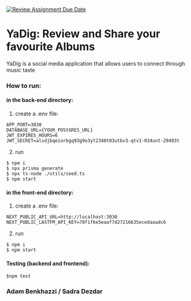[![Review Assignment Due Date](https://classroom.github.com/assets/deadline-readme-button-22041afd0340ce965d47ae6ef1cefeee28c7c493a6346c4f15d667ab976d596c.svg)](https://classroom.github.com/a/twPj_hbU)
# YaDig: Review and Share your favourite Albums

YaDig is a social media application that allows users to connect through music taste

### How to run: 
#### in the back-end directory:
1. create a .env file:
```
APP_PORT=3030
DATABASE_URL={YOUR_POStGRES_URL}
JWT_EXPIRES_HOURS=6
JWT_SECRET=alsdjbqeiorbgq93g9o3yt2348t03utbv3-qtv1-034unt-29493t
```
2. run 
```
$ npm i
$ npx prisma generate
$ npx ts-node ./utils/seed.ts
$ npm start
```
#### in the front-end directory:
1. create a .env file:
```
NEXT_PUBLIC_API_URL=http://localhost:3030
NEXT_PUBLIC_LASTFM_API_KEY=78f1f6e5eaaf7d27216635ecedaaadc6
```
2. run 
```
$ npm i
$ npm start
```
#### Testing (backend and frontend):
```
$npm test
```

### Adam Benkhazzi / Sadra Dezdar
